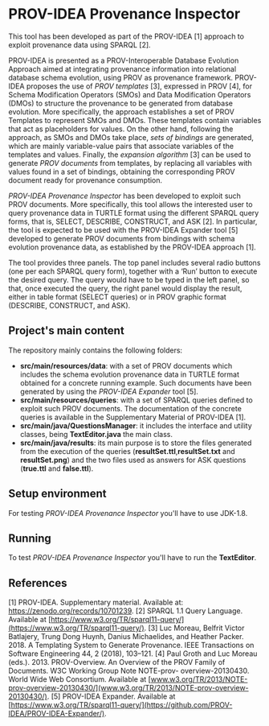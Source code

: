 # PROV-IDEA Provenance Inspector

This tool has been developed as part of the PROV-IDEA [1] approach to exploit provenance data using SPARQL [2]. 

PROV-IDEA is presented as a PROV-Interoperable Database Evolution Approach aimed at integrating provenance information into relational database schema evolution, using PROV as provenance framework. PROV-IDEA proposes the use of *PROV templates* [3], expressed in PROV [4], for Schema Modification Operators (SMOs) and Data Modification Operators (DMOs) to structure the 
provenance to be generated from database evolution. More specifically, the approach establishes a set of PROV Templates to represent SMOs and DMOs. These templates contain
variables that act as placeholders for values. On the other hand, following the approach, as SMOs and DMOs take place, *sets of bindings* are generated, which are mainly 
variable-value pairs that associate variables of the templates and values. Finally, the *expansion algorithm* [3] can be used to generate *PROV documents* from templates, 
by replacing all variables with values found in a set of bindings, obtaining the corresponding PROV document ready for provenance consumption.

*PROV-IDEA Provenance Inspector* has been developed to exploit such PROV documents. More specifically, this tool allows the interested user to query provenance data in TURTLE format
using the different SPARQL query forms, that is, SELECT, DESCRIBE, CONSTRUCT, and ASK [2]. In particular, the tool is expected to be used with the PROV-IDEA Expander tool [5] developed 
to generate PROV documents from bindings with schema evolution provenance data, as established by the PROV-IDEA approach [1]. 

The tool provides three panels. The top panel includes several radio buttons (one per each SPARQL query form), together with a ‘Run’ button to execute the desired query.
The query would have to be typed in the left panel, so that, once executed the query, the right panel would display the result, either in table format (SELECT queries) or in PROV graphic format (DESCRIBE, CONSTRUCT, and ASK).

## Project's main content

The repository mainly contains the following folders: 
- **src/main/resources/data**: with a set of PROV documents which includes the schema evolution provenance data in TURTLE format obtained for a concrete running example. Such documents have been generated by using the *PROV-IDEA Expander* tool [5].
- **src/main/resources/queries**: with a set of SPARQL queries defined to exploit such PROV documents. The documentation of the concrete queries is available in the Supplementary Material of PROV-IDEA [1].
- **src/main/java/QuestionsManager**: it includes the interface and utility classes, being  **TextEditor.java** the main class.
- **src/main/java/results**: its main purpose is to store the files generated from the execution of the queries (**resultSet.ttl**,**resultSet.txt** and **resultSet.png**) and the two files used as answers for ASK questions (**true.ttl** and **false.ttl**).

## Setup environment

For testing *PROV-IDEA Provenance Inspector* you'll have to use JDK-1.8.
      
## Running

To test *PROV-IDEA Provenance Inspector* you'll have to run the **TextEditor**.

## References

[1] PROV-IDEA. Supplementary material. Available at: https://zenodo.org/records/10701239.
[2] SPARQL 1.1 Query Language. Available at [https://www.w3.org/TR/sparql11-query/](https://www.w3.org/TR/sparql11-query/).
[3] Luc Moreau, Belfrit Victor Batlajery, Trung Dong Huynh, Danius Michaelides, and Heather Packer. 2018. A Templating System to Generate
Provenance. IEEE Transactions on Software Engineering 44, 2 (2018), 103–121.
[4] Paul Groth and Luc Moreau (eds.). 2013. PROV-Overview. An Overview of the PROV Family of Documents. W3C Working Group Note NOTE-prov-
overview-20130430. World Wide Web Consortium. Available at [www.w3.org/TR/2013/NOTE-prov-overview-20130430/](www.w3.org/TR/2013/NOTE-prov-overview-20130430/).
[5] PROV-IDEA Expander. Available at [https://www.w3.org/TR/sparql11-query/](https://github.com/PROV-IDEA/PROV-IDEA-Expander/).


